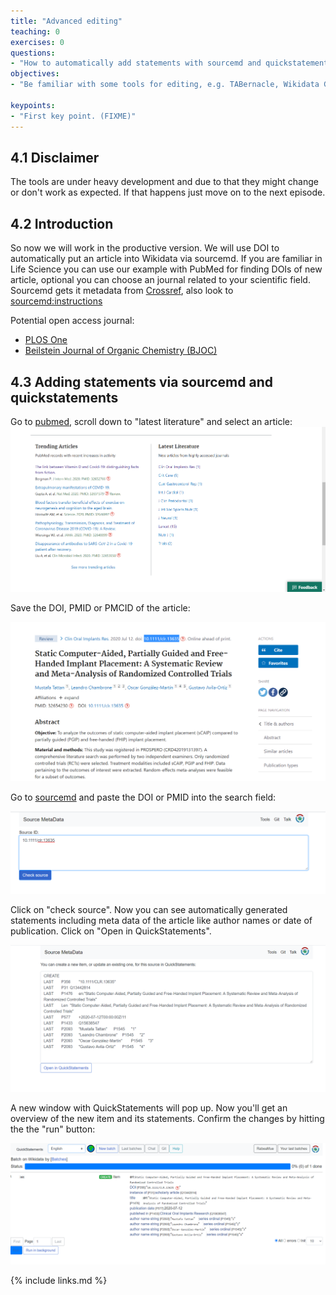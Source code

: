 ```yaml
---
title: "Advanced editing"
teaching: 0
exercises: 0
questions:
- "How to automatically add statements with sourcemd and quickstatements?"
objectives:
- "Be familiar with some tools for editing, e.g. TABernacle, Wikidata Games, QuickStatements, Source MetaData or Author Disambiguator/Author resolver."

keypoints:
- "First key point. (FIXME)"
---
```

## 4.1 Disclaimer
The tools are under heavy development and due to that they might change or don't work as expected. If that happens just move on to the next episode.

## 4.2 Introduction

So now we will work in the productive version. We will use DOI to automatically put an article into Wikidata via sourcemd. If you are familiar in Life Science you can use our example with PubMed for finding DOIs of new article, optional you can choose an journal related to your scientific field.
Sourcemd gets it metadata from [Crossref](https://de.wikipedia.org/wiki/Crossref), also look to [sourcemd:instructions](https://www.wikidata.org/wiki/Wikidata:SourceMD/instructions)

Potential open access journal:
- [PLOS One](https://plos.org/)
- [Beilstein Journal of Organic Chemistry (BJOC)](https://www.beilstein-journals.org/bjoc/articles/16/138)

## 4.3 Adding statements via sourcemd and quickstatements

Go to [pubmed](https://pubmed.ncbi.nlm.nih.gov/), scroll down to "latest literature" and select an article: 
![latest_articles](../fig/episode_04_screenshot_01_latest_articles.png)


Save the DOI, PMID or PMCID of the article:

![choose_doi](../fig/episode_04_screenshot_02_choose_doi.png)

Go to [sourcemd](https://sourcemd.toolforge.org/orcidator_old.php) and paste the DOI or PMID into the search field:

![paste_into_sourcemd](../fig/episode_04_screenshot_03_paste_into_sourcemd.png)

Click on "check source". Now you can see automatically generated statements including meta data of the article like author names or date of publication. Click on "Open in QuickStatements".

![open quickstatements](../fig/episode_04_screenshot_04_open_quickstatements.png)

A new window with QuickStatements will pop up. Now you'll get an overview of the new item and its statements. Confirm the changes by hitting the the "run" button:

![run_editing](../fig/episode_04_screenshot_05_run_editing.png)






{% include links.md %}
